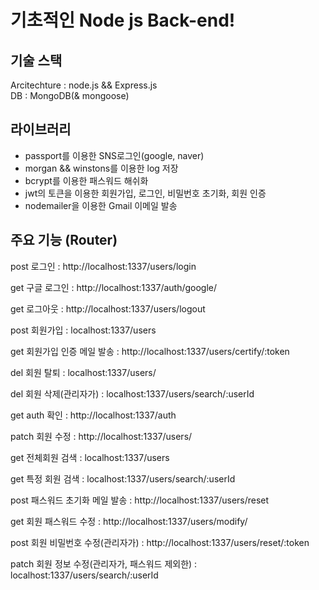 # 기초적인 Node js Back-end!

## 기술 스택

Arcitechture : node.js && Express.js  
DB : MongoDB(& mongoose)

## 라이브러리

-   passport를 이용한 SNS로그인(google, naver)
-   morgan && winstons를 이용한 log 저장
-   bcrypt를 이용한 패스워드 해쉬화
-   jwt의 토큰을 이용한 회원가입, 로그인, 비밀번호 초기화, 회원 인증
-   nodemailer을 이용한 Gmail 이메일 발송

## 주요 기능 (Router)

post 로그인 : http://localhost:1337/users/login

get 구글 로그인 : http://localhost:1337/auth/google/

get 로그아웃 : http://localhost:1337/users/logout

post 회원가입 : localhost:1337/users

get 회원가입 인증 메일 발송 : http://localhost:1337/users/certify/:token

del 회원 탈퇴 : localhost:1337/users/

del 회원 삭제(관리자가) : localhost:1337/users/search/:userId

get auth 확인 : http://localhost:1337/auth

patch 회원 수정 : http://localhost:1337/users/

get 전체회원 검색 : localhost:1337/users

get 특정 회원 검색 : localhost:1337/users/search/:userId

post 패스워드 초기화 메일 발송 : http://localhost:1337/users/reset

get 회원 패스워드 수정 : http://localhost:1337/users/modify/

post 회원 비밀번호 수정(관리자가) : http://localhost:1337/users/reset/:token

patch 회원 정보 수정(관리자가, 패스워드 제외한) : localhost:1337/users/search/:userId
